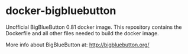 docker-bigbluebutton
====================

Unofficial BigBlueButton 0.81 docker image. This repository contains the Dockerfile and all other files needed to build the docker image. 

More info about BigBlueButton at: http://bigbluebutton.org/
